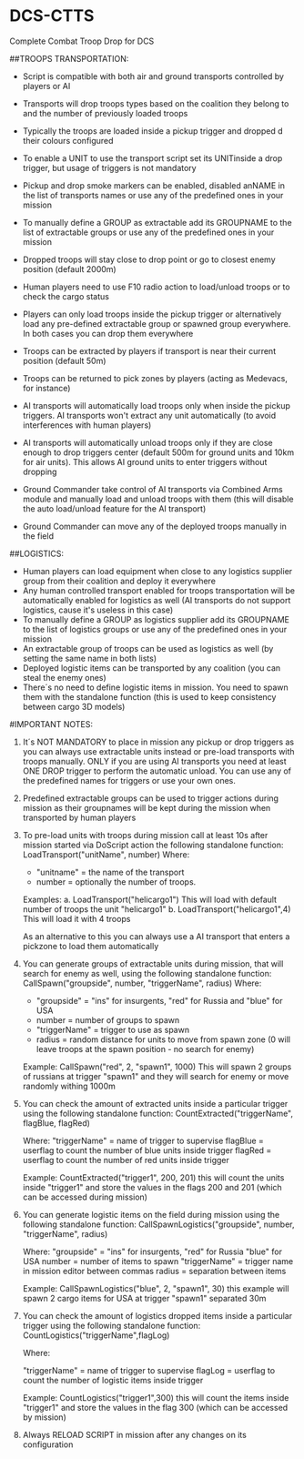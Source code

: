 # DCS-CTTS
Complete Combat Troop Drop for DCS

##TROOPS TRANSPORTATION:

- Script is compatible with both air and ground transports controlled by players or AI
- Transports will drop troops types based on the coalition they belong to and the number of previously loaded troops
- Typically the troops are loaded inside a pickup trigger and dropped d their colours configured
- To enable a UNIT to use the transport script set its UNITinside a drop trigger, but usage of triggers is not mandatory
- Pickup and drop smoke markers can be enabled, disabled anNAME in the list of transports names or use any of the predefined ones in your mission
- To manually define a GROUP as extractable add its GROUPNAME to the list of extractable groups or use any of the predefined ones in your mission
- Dropped troops will stay close to drop point or go to closest enemy position (default 2000m)

- Human players need to use F10 radio action to load/unload troops or to check the cargo status
- Players can only load troops inside the pickup trigger or alternatively load any pre-defined extractable group or spawned group everywhere. In both cases you can drop them everywhere
- Troops can be extracted by players if transport is near their current position (default 50m)
- Troops can be returned to pick zones by players (acting as Medevacs, for instance)

- AI transports will automatically load troops only when inside the pickup triggers. AI transports won't extract any unit automatically (to avoid interferences with human players)
- AI transports will automatically unload troops only if they are close enough to drop triggers center (default 500m for ground units and 10km for air units). This allows AI ground units to enter triggers without dropping
- Ground Commander take control of AI transports via Combined Arms module and manually load and unload troops with them (this will disable the auto load/unload feature for the AI transport) 
- Ground Commander can move any of the deployed troops manually in the field

##LOGISTICS:

- Human players can load equipment when close to any logistics supplier group from their coalition and deploy it everywhere
- Any human controlled transport enabled for troops transportation will be automatically enabled for logistics as well (AI transports do not support logistics, cause it's useless in this case)
- To manually define a GROUP as logistics supplier add its GROUPNAME to the list of logistics groups or use any of the predefined ones in your mission
- An extractable group of troops can be used as logistics as well (by setting the same name in both lists)
- Deployed logistic items can be transported by any coalition (you can steal the enemy ones)
- There´s no need to define logistic items in mission. You need to spawn them with the standalone function (this is used to keep consistency between cargo 3D models)


#IMPORTANT NOTES:

1. It´s NOT MANDATORY to place in mission any pickup or drop triggers as you can always use extractable units instead or pre-load transports with troops manually. 
   ONLY if you are using AI transports you need at least ONE DROP trigger to perform the automatic unload.
   You can use any of the predefined names for triggers or use your own ones.

2. Predefined extractable groups can be used to trigger actions during mission as their groupnames will be kept during the mission when transported by human players

3. To pre-load units with troops during mission call at least 10s after mission started via DoScript action the following standalone function:
			LoadTransport("unitName", number)
	Where:
	- "unitname" = the name of the transport
	- number = optionally the number of troops. 
	
	Examples:
  	a. LoadTransport("helicargo1") This will load with default number of troops the unit "helicargo1"
	b. LoadTransport("helicargo1",4) This will load it with 4 troops

	As an alternative to this you can always use a AI transport that enters a pickzone to load them automatically

4. You can generate groups of extractable units during mission, that will search for enemy as well, using the following standalone function:
			CallSpawn("groupside", number, "triggerName", radius)
	Where:
	- "groupside" = "ins" for insurgents, "red" for Russia and "blue" for USA
	- number = number of groups to spawn
	- "triggerName" = trigger to use as spawn
	- radius = random distance for units to move from spawn zone (0 will leave troops at the spawn position - no search for enemy)

	Example: CallSpawn("red", 2, "spawn1", 1000) This will spawn 2 groups of russians at trigger "spawn1" and they will search for enemy or move randomly withing 1000m
	
5. You can check the amount of extracted units inside a particular trigger using the following standalone function:
			CountExtracted("triggerName", flagBlue, flagRed)

	Where:
	"triggerName" = name of trigger to supervise
	flagBlue = userflag to count the number of blue units inside trigger
	flagRed = userflag to count the number of red units inside trigger

	Example: CountExtracted("trigger1", 200, 201) this will count the units inside "trigger1" and store the values in the flags 200 and 201 (which can be accessed during mission)
	
6. You can generate logistic items on the field during mission using the following standalone function:
			CallSpawnLogistics("groupside", number, "triggerName", radius)

	Where:
	"groupside" = "ins" for insurgents, "red" for Russia "blue" for USA
	number = number of items to spawn
	"triggerName" = trigger name in mission editor between commas
	radius = separation between items

	Example: CallSpawnLogistics("blue", 2, "spawn1", 30) this example will spawn 2 cargo items for USA at trigger "spawn1" separated 30m	
	
7. You can check the amount of logistics dropped items inside a particular trigger using the following standalone function:
			CountLogistics("triggerName",flagLog)

	Where:

	"triggerName" = name of trigger to supervise
	flagLog = userflag to count the number of logistic items inside trigger

	Example: CountLogistics("trigger1",300) this will count the items inside "trigger1" and store the values in the flag 300 (which can be accessed by mission)

8. Always RELOAD SCRIPT in mission after any changes on its configuration